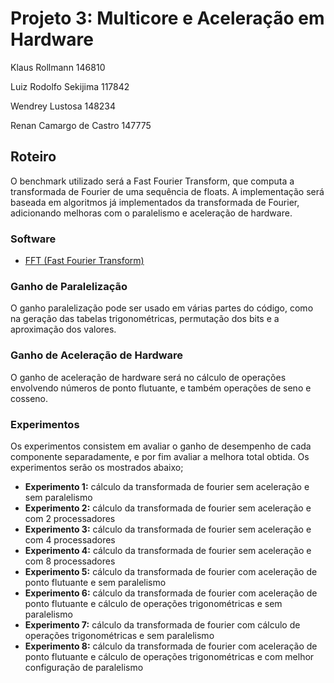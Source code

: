 # Projeto 3: Multicore e Aceleração em Hardware

Klaus Rollmann                  146810

Luiz Rodolfo Sekijima           117842

Wendrey Lustosa                 148234

Renan Camargo de Castro         147775


## Roteiro

O benchmark utilizado será a Fast Fourier Transform, que computa a transformada de Fourier de uma sequência de floats.
A implementação será baseada em algoritmos já implementados da transformada de Fourier, adicionando melhoras com o paralelismo e aceleração de hardware.

### Software

* [FFT (Fast Fourier Transform)](https://www.nayuki.io/page/free-small-fft-in-multiple-languages)

### Ganho de Paralelização

O ganho paralelização pode ser usado em várias partes do código, como na geração das tabelas trigonométricas, permutação dos bits e a aproximação dos valores.

### Ganho de Aceleração de Hardware

O ganho de aceleração de hardware será no cálculo de operações envolvendo números de ponto flutuante, e também operações de seno e cosseno.

### Experimentos

Os experimentos consistem em avaliar o ganho de desempenho de cada componente separadamente, e por fim avaliar a melhora total obtida.
Os experimentos serão os mostrados abaixo;
* **Experimento 1:** cálculo da transformada de fourier sem aceleração e sem paralelismo
* **Experimento 2:** cálculo da transformada de fourier sem aceleração e com 2 processadores
* **Experimento 3:** cálculo da transformada de fourier sem aceleração e com 4 processadores
* **Experimento 4:** cálculo da transformada de fourier sem aceleração e com 8 processadores
* **Experimento 5:** cálculo da transformada de fourier com aceleração de ponto flutuante e sem paralelismo
* **Experimento 6:** cálculo da transformada de fourier com aceleração de ponto flutuante e cálculo de operações trigonométricas e sem paralelismo
* **Experimento 7:** cálculo da transformada de fourier com cálculo de operações trigonométricas e sem paralelismo
* **Experimento 8:** cálculo da transformada de fourier com aceleração de ponto flutuante e cálculo de operações trigonométricas e com melhor configuração de paralelismo

